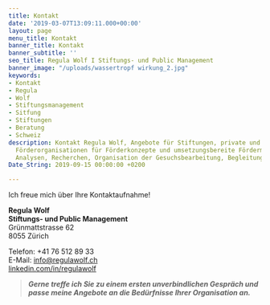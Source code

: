 ```yaml
---
title: Kontakt
date: '2019-03-07T13:09:11.000+00:00'
layout: page
menu_title: Kontakt
banner_title: Kontakt
banner_subtitle: ''
seo_title: Regula Wolf I Stiftungs- und Public Management
banner_image: "/uploads/wassertropf wirkung_2.jpg"
keywords:
- Kontakt
- Regula
- Wolf
- Stiftungsmanagement
- Sitfung
- Stiftungen
- Beratung
- Schweiz
description: Kontakt Regula Wolf, Angebote für Stiftungen, private und öffentliche
  Förderorganisationen für Förderkonzepte und umsetzungsbereite Fördermassnahmen,
  Analysen, Recherchen, Organisation der Gesuchsbearbeitung, Begleitung der Neupositionierung
Date_String: 2019-09-15 00:00:00 +0200

---
```

Ich freue mich über Ihre Kontaktaufnahme!

**Regula Wolf  
Stiftungs- und Public Management**  
Grünmattstrasse 62  
8055 Zürich

Telefon: +41 76 512 89 33  
E-Mail: [info@regulawolf.ch](mailto:info@regulawolf.ch)  
[linkedin.com/in/regulawolf ](https://www.linkedin.com/in/regulawolf)

> **_Gerne treffe ich Sie zu einem ersten unverbindlichen Gespräch und passe meine Angebote an die Bedürfnisse Ihrer Organisation an._**